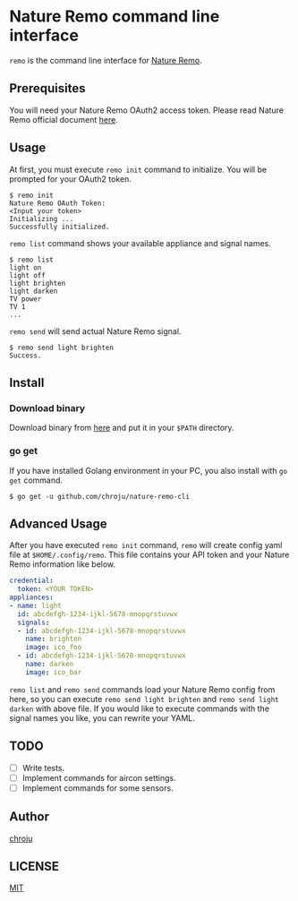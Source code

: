 Nature Remo command line interface
========

`remo` is the command line interface for [Nature Remo](https://nature.global/).

Prerequisites
----

You will need your Nature Remo OAuth2 access token. Please read Nature Remo official document [here](https://developer.nature.global/).

Usage
----

At first, you must execute `remo init` command to initialize. You will be prompted for your OAuth2 token.

```
$ remo init
Nature Remo OAuth Token:
<Input your token>
Initializing ...
Successfully initialized.
```

`remo list` command shows your available appliance and signal names.

```
$ remo list
light on
light off
light brighten
light darken
TV power
TV 1
...
```

`remo send` will send actual Nature Remo signal.

```
$ remo send light brighten
Success.
```

Install
----

### Download binary

Download binary from [here](https://github.com/chroju/nature-remo-cli/releases) and put it in your `$PATH` directory.

### go get

If you have installed Golang environment in your PC, you also install with `go get` command.

```
$ go get -u github.com/chroju/nature-remo-cli
```

Advanced Usage
----

After you have executed `remo init` command, `remo` will create config yaml file at `$HOME/.config/remo`. This file contains your API token and your Nature Remo information like below.

```yaml
credential:
  token: <YOUR TOKEN>
appliances:
- name: light
  id: abcdefgh-1234-ijkl-5678-mnopqrstuvwx
  signals:
  - id: abcdefgh-1234-ijkl-5678-mnopqrstuvwx
    name: brighten
    image: ico_foo
  - id: abcdefgh-1234-ijkl-5678-mnopqrstuvwx
    name: darken
    image: ico_bar
```

`remo list` and `remo send` commands load your Nature Remo config from here, so you can execute `remo send light brighten` and `remo send light darken` with above file. If you would like to execute commands with the signal names you like, you can rewrite your YAML.

TODO
----

* [ ] Write tests.
* [ ] Implement commands for aircon settings.
* [ ] Implement commands for some sensors.

Author
----

[chroju](https://github.com/chroju)

LICENSE
----

[MIT](https://github.com/chroju/nature-remo-cli/LICENSE)
